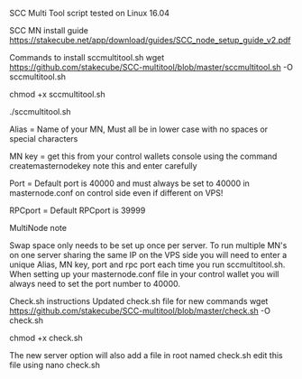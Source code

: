SCC Multi Tool script tested on Linux 16.04

SCC MN install guide
https://stakecube.net/app/download/guides/SCC_node_setup_guide_v2.pdf

Commands to install sccmultitool.sh
wget https://github.com/stakecube/SCC-multitool/blob/master/sccmultitool.sh -O sccmultitool.sh

chmod +x sccmultitool.sh

./sccmultitool.sh

Alias = Name of your MN, Must all be in lower case with no spaces or special characters

MN key = get this from your control wallets console using the command 
createmasternodekey
note this and enter carefully

Port = Default port is 40000 and must always be set to 40000 in masternode.conf on control side even if different on VPS!

RPCport = Default RPCport is 39999

MultiNode note

Swap space only needs to be set up once per server.
To run multiple MN's on one server sharing the same IP on the VPS side you will need to enter a unique Alias, MN key, port and rpc port each time you run sccmultitool.sh.
When setting up your masternode.conf file in your control wallet you will always need to set the port number to 40000.

Check.sh instructions 
Updated check.sh file for new commands
wget https://github.com/stakecube/SCC-multitool/blob/master/check.sh -O check.sh

chmod +x check.sh

The new server option will also add a file in root named check.sh
edit this file using 
nano check.sh
